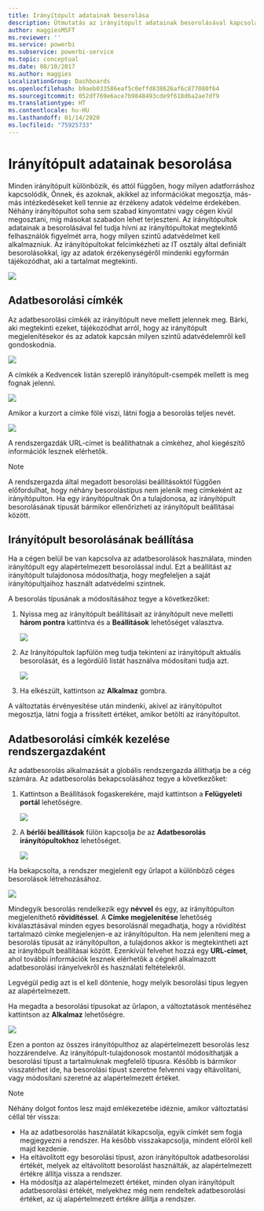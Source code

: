 ```yaml
---
title: Irányítópult adatainak besorolása
description: Útmutatás az irányítópult adatainak besorolásával kapcsolatban (például hogyan állíthatja be a rendszergazda, vagy hogy az irányítópult tulajdonosai hogyan tudják módosítani a besorolást).
author: maggiesMSFT
ms.reviewer: ''
ms.service: powerbi
ms.subservice: powerbi-service
ms.topic: conceptual
ms.date: 08/10/2017
ms.author: maggies
LocalizationGroup: Dashboards
ms.openlocfilehash: b9aeb033586eaf5c0effd838626af6c877080f64
ms.sourcegitcommit: 052df769e6ace7b9848493cde9f618d6a2ae7df9
ms.translationtype: HT
ms.contentlocale: hu-HU
ms.lasthandoff: 01/14/2020
ms.locfileid: "75925733"
---
```

# <a name="dashboard-data-classification"></a>Irányítópult adatainak besorolása
Minden irányítópult különbözik, és attól függően, hogy milyen adatforráshoz kapcsolódik, Önnek, és azoknak, akikkel az információkat megosztja, más-más intézkedéseket kell tennie az érzékeny adatok védelme érdekében. Néhány irányítópultot soha sem szabad kinyomtatni vagy cégen kívül megosztani, míg másokat szabadon lehet terjeszteni. Az irányítópultok adatainak a besorolásával fel tudja hívni az irányítópultokat megtekintő felhasználók figyelmét arra, hogy milyen szintű adatvédelmet kell alkalmazniuk. Az irányítópultokat felcímkézheti az IT osztály által definiált besorolásokkal, így az adatok érzékenységéről mindenki egyformán tájékozódhat, aki a tartalmat megtekinti.

![](media/service-data-classification/dashboard_tagged_as_hbi.png)

## <a name="data-classification-tags"></a>Adatbesorolási címkék
Az adatbesorolási címkék az irányítópult neve mellett jelennek meg. Bárki, aki megtekinti ezeket, tájékozódhat arról, hogy az irányítópult megjelenítésekor és az adatok kapcsán milyen szintű adatvédelemről kell gondoskodnia.

![](media/service-data-classification/tag_next_to_title.png)

A címkék a Kedvencek listán szereplő irányítópult-csempék mellett is meg fognak jelenni.

![](media/service-data-classification/tag_on_dashboard_tile.png)

Amikor a kurzort a címke fölé viszi, látni fogja a besorolás teljes nevét.

![](media/service-data-classification/tag_tooltip.png)

A rendszergazdák URL-címet is beállíthatnak a címkéhez, ahol kiegészítő információk lesznek elérhetők.

> [!NOTE]
> A rendszergazda által megadott besorolási beállításoktól függően előfordulhat, hogy néhány besorolástípus nem jelenik meg címkeként az irányítópulton. Ha egy irányítópultnak Ön a tulajdonosa, az irányítópult besorolásának típusát bármikor ellenőrizheti az irányítópult beállításai között.
> 
> 

## <a name="setting-a-dashboards-classification"></a>Irányítópult besorolásának beállítása
Ha a cégen belül be van kapcsolva az adatbesorolások használata, minden irányítópult egy alapértelmezett besorolással indul. Ezt a beállítást az irányítópult tulajdonosa módosíthatja, hogy megfeleljen a saját irányítópultjaihoz használt adatvédelmi szintnek.

A besorolás típusának a módosításához tegye a következőket:

1. Nyissa meg az irányítópult beállításait az irányítópult neve melletti **három pontra** kattintva és a **Beállítások** lehetőséget választva.
   
    ![](media/service-data-classification/dashboard_settings.png)
2. Az Irányítópultok lapfülön meg tudja tekinteni az irányítópult aktuális besorolását, és a legördülő listát használva módosítani tudja azt.
   
    ![](media/service-data-classification/classification_setting_dropdown.png)
3. Ha elkészült, kattintson az **Alkalmaz** gombra.

A változtatás érvényesítése után mindenki, akivel az irányítópultot megosztja, látni fogja a frissített értéket, amikor betölti az irányítópultot.

## <a name="working-with-data-classification-tags-as-an-admin"></a>Adatbesorolási címkék kezelése rendszergazdaként
Az adatbesorolás alkalmazását a globális rendszergazda állíthatja be a cég számára. Az adatbesorolás bekapcsolásához tegye a következőket:

1. Kattintson a Beállítások fogaskerekére, majd kattintson a **Felügyeleti portál** lehetőségre.
   
    ![](media/service-data-classification/admin_portal_in_settings.png)
2. A **bérlői beállítások** fülön kapcsolja *be* az **Adatbesorolás irányítópultokhoz** lehetőséget.
   
    ![](media/service-data-classification/data_classification_switch_location.png)

Ha bekapcsolta, a rendszer megjelenít egy űrlapot a különböző céges besorolások létrehozásához.

![](media/service-data-classification/blank_classification_form.png)

Mindegyik besorolás rendelkezik egy **névvel** és egy, az irányítópulton megjeleníthető **rövidítéssel**. A **Címke megjelenítése** lehetőség kiválasztásával minden egyes besorolásnál megadhatja, hogy a rövidítést tartalmazó címke megjelenjen-e az irányítópulton. Ha nem jeleníteni meg a besorolás típusát az irányítópulton, a tulajdonos akkor is megtekintheti azt az irányítópult beállításai között. Ezenkívül felvehet hozzá egy **URL-címet**, ahol további információk lesznek elérhetők a cégnél alkalmazott adatbesorolási irányelvekről és használati feltételekről.  

Legvégül pedig azt is el kell döntenie, hogy melyik besorolási típus legyen az alapértelmezett.  

Ha megadta a besorolási típusokat az űrlapon, a változtatások mentéséhez kattintson az **Alkalmaz** lehetőségre.

![](media/service-data-classification/filled_in_classification_form.png)

Ezen a ponton az összes irányítópulthoz az alapértelmezett besorolás lesz hozzárendelve. Az irányítópult-tulajdonosok mostantól módosíthatják a besorolási típust a tartalmuknak megfelelő típusra. Később is bármikor visszatérhet ide, ha besorolási típust szeretne felvenni vagy eltávolítani, vagy módosítani szeretné az alapértelmezett értéket.  

> [!NOTE]
> Néhány dolgot fontos lesz majd emlékezetébe idéznie, amikor változtatási céllal tér vissza:
> 
> * Ha az adatbesorolás használatát kikapcsolja, egyik címkét sem fogja megjegyezni a rendszer. Ha később visszakapcsolja, mindent előröl kell majd kezdenie.  
> * Ha eltávolított egy besorolási típust, azon irányítópultok adatbesorolási értékét, melyek az eltávolított besorolást használták, az alapértelmezett értékre állítja vissza a rendszer.  
> * Ha módosítja az alapértelmezett értéket, minden olyan irányítópult adatbesorolási értékét, melyekhez még nem rendeltek adatbesorolási értéket, az új alapértelmezett értékre állítja a rendszer.
> 
> 


